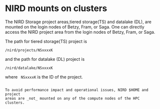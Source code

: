 # NIRD mounts on clusters

 The NIRD Storage project areas,tiered storage(TS) 
and datalake (DL), are mounted  on the login nodes of Betzy, Fram, or Saga.
One can directly access the NIRD project area from the login nodes of Betzy, Fram, or Saga.

The path for tiered storage(TS) project is

`/nird/projects/NSxxxxK`

and the path for datalake (DL) project is 

`/nird/datalake/NSxxxxK`

where ` NSxxxxK` is the ID of the project.



```{warning}

To avoid performance impact and operational issues, NIRD $HOME and project
areas are _not_ mounted on any of the compute nodes of the HPC clusters.
```


